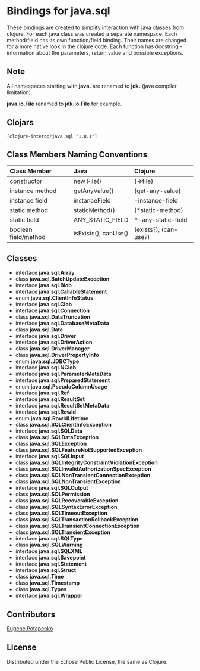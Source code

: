 # Bindings for java.sql

These bindings are created to simplify interaction with java classes from clojure.
For each java class was created a separate namespace.
Each method/field has its own function/field binding.
Their names are changed for a more native look in the clojure code. Each function has docstring - information about the parameters, return value and possible exceptions.

## Note

All namespaces starting with **java.** are renamed to **jdk.** (java compiler limitation). 

**java.io.File** renamed to **jdk.io.File** for example. 




## Clojars

```
[clojure-interop/java.sql "1.0.1"]
```

## Class Members Naming Conventions

| Class Member | Java | Clojure |
|:--|:--|:--|
| constructor | new File() | (->file) |
| instance method | getAnyValue() | (get-any-value) |
| instance field | instanceField | -instance-field |
| static method | staticMethod() | (*static-method) |
| static field | ANY_STATIC_FIELD | *-any-static-field |
| boolean field/method | isExists(), canUse() | (exists?), (can-use?) |

## Classes

- interface **java.sql.Array**
- class **java.sql.BatchUpdateException**
- interface **java.sql.Blob**
- interface **java.sql.CallableStatement**
- enum **java.sql.ClientInfoStatus**
- interface **java.sql.Clob**
- interface **java.sql.Connection**
- class **java.sql.DataTruncation**
- interface **java.sql.DatabaseMetaData**
- class **java.sql.Date**
- interface **java.sql.Driver**
- interface **java.sql.DriverAction**
- class **java.sql.DriverManager**
- class **java.sql.DriverPropertyInfo**
- enum **java.sql.JDBCType**
- interface **java.sql.NClob**
- interface **java.sql.ParameterMetaData**
- interface **java.sql.PreparedStatement**
- enum **java.sql.PseudoColumnUsage**
- interface **java.sql.Ref**
- interface **java.sql.ResultSet**
- interface **java.sql.ResultSetMetaData**
- interface **java.sql.RowId**
- enum **java.sql.RowIdLifetime**
- class **java.sql.SQLClientInfoException**
- interface **java.sql.SQLData**
- class **java.sql.SQLDataException**
- class **java.sql.SQLException**
- class **java.sql.SQLFeatureNotSupportedException**
- interface **java.sql.SQLInput**
- class **java.sql.SQLIntegrityConstraintViolationException**
- class **java.sql.SQLInvalidAuthorizationSpecException**
- class **java.sql.SQLNonTransientConnectionException**
- class **java.sql.SQLNonTransientException**
- interface **java.sql.SQLOutput**
- class **java.sql.SQLPermission**
- class **java.sql.SQLRecoverableException**
- class **java.sql.SQLSyntaxErrorException**
- class **java.sql.SQLTimeoutException**
- class **java.sql.SQLTransactionRollbackException**
- class **java.sql.SQLTransientConnectionException**
- class **java.sql.SQLTransientException**
- interface **java.sql.SQLType**
- class **java.sql.SQLWarning**
- interface **java.sql.SQLXML**
- interface **java.sql.Savepoint**
- interface **java.sql.Statement**
- interface **java.sql.Struct**
- class **java.sql.Time**
- class **java.sql.Timestamp**
- class **java.sql.Types**
- interface **java.sql.Wrapper**

## Contributors

[Eugene Potapenko](https://github.com/potapenko/)

## License

Distributed under the Eclipse Public License, the same as Clojure.
